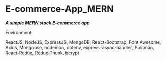 # E-commerce-App_MERN

***A simple MERN stack E-commerce app***

Environment:

ReactJS, NodeJS, ExpressJS, MongoDB, React-Bootstrap, Font Awesome, Axios, Mongoose, nodemon, dotenv, express-async-handler, Postman, React-Redux, Redux-Thunk, bcrypt
